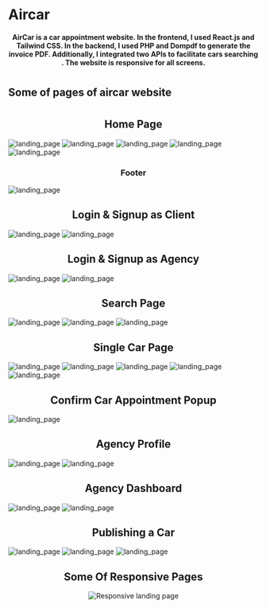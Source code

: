 # Aircar
#### <div align="center" >AirCar is a car appointment website. In the frontend, I used React.js and Tailwind CSS. In the backend, I used PHP and Dompdf to generate the invoice PDF. Additionally, I integrated two APIs to facilitate cars searching . The website is responsive for all screens.</div>
#
## Some of pages of aircar website
#
## <div align="center"> Home Page </div>
![landing_page](aircarImgsPages/landing.png)
![landing_page](aircarImgsPages/numbers.png)
![landing_page](aircarImgsPages/askes.png)
![landing_page](aircarImgsPages/askes2.png)
![landing_page](aircarImgsPages/lisingCars.png)

### <div align="center"> Footer </div>
![landing_page](aircarImgsPages/footer.png)

## <div align="center"> Login & Signup as Client </div>
![landing_page](aircarImgsPages/loginC.png)
![landing_page](aircarImgsPages/signupC.png)

## <div align="center"> Login & Signup as Agency </div>
![landing_page](aircarImgsPages/loginA.png)
![landing_page](aircarImgsPages/signupA.png)

## <div align="center"> Search Page </div>
![landing_page](aircarImgsPages/search.png)
![landing_page](aircarImgsPages/search2.png)
![landing_page](aircarImgsPages/search3.png)

## <div align="center"> Single Car Page </div>
![landing_page](aircarImgsPages/singleCar.png)
![landing_page](aircarImgsPages/singleCar2.png)
![landing_page](aircarImgsPages/singleCar3.png)
![landing_page](aircarImgsPages/singleCar4.png)
![landing_page](aircarImgsPages/singleCar5.png)

## <div align="center"> Confirm Car Appointment Popup </div>
![landing_page](aircarImgsPages/confirm.png)

## <div align="center"> Agency Profile </div>
![landing_page](aircarImgsPages/agencyProfile.png)
![landing_page](aircarImgsPages/agencyProfile2.png)

## <div align="center"> Agency Dashboard </div>
![landing_page](aircarImgsPages/dashboard.png)
![landing_page](aircarImgsPages/dashboard2.png)

## <div align="center"> Publishing a Car </div>
![landing_page](aircarImgsPages/rent1.png)
![landing_page](aircarImgsPages/postingCar.png)
![landing_page](aircarImgsPages/postingCar2.png)

## <div align="center"> Some Of Responsive Pages </div>
<p align="center">
  <img src="aircarImgsPages/landingRes.png" alt="Responsive landing page">
</p>




<!--  
git add .
git commit -m "P2"
git push 
-->